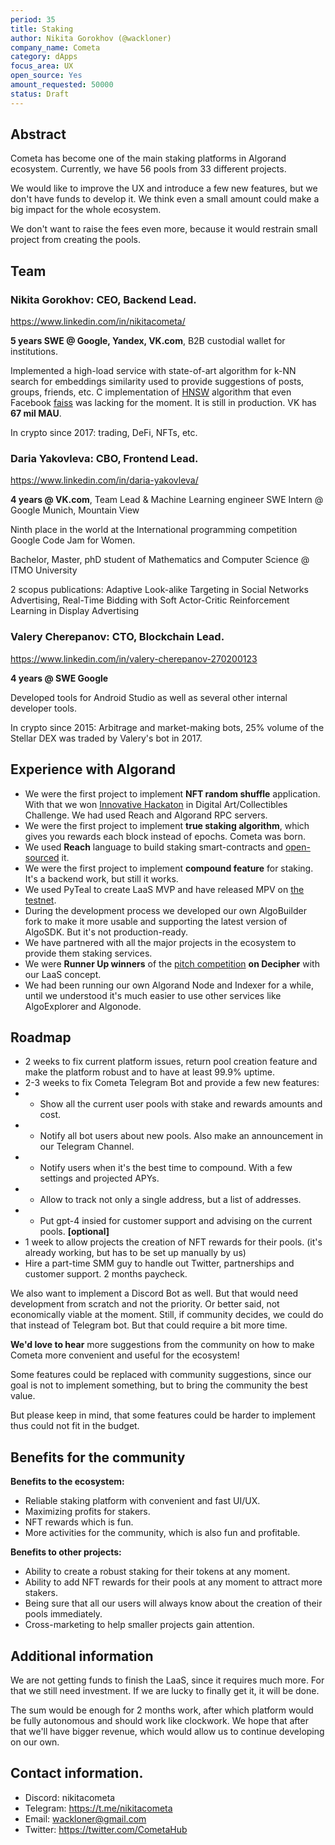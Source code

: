 ```yaml
---
period: 35
title: Staking
author: Nikita Gorokhov (@wackloner)
company_name: Cometa
category: dApps
focus_area: UX
open_source: Yes
amount_requested: 50000
status: Draft
---
```


## Abstract
Cometa has become one of the main staking platforms in Algorand ecosystem. Currently, we have 56 pools from 33 different projects.

We would like to improve the UX and introduce a few new features, but we don't have funds to develop it. We think even a small amount could make a big impact for the whole ecosystem.

We don't want to raise the fees even more, because it would restrain small project from creating the pools.

## Team
### Nikita Gorokhov: CEO, Backend Lead. 
https://www.linkedin.com/in/nikitacometa/

<b>5 years SWE @ Google, Yandex, VK.com</b>, B2B custodial wallet for institutions.

Implemented a high-load service with state-of-art algorithm for k-NN search for embeddings similarity used to provide suggestions of posts, groups, friends, etc. C implementation of [HNSW](https://arxiv.org/abs/1603.09320) algorithm that even Facebook [faiss](https://github.com/facebookresearch/faiss) was lacking for the moment. It is still in production. VK has <b>67 mil MAU</b>. 

In crypto since 2017: trading, DeFi, NFTs, etc. 

### Daria Yakovleva: CBO, Frontend Lead. 
https://www.linkedin.com/in/daria-yakovleva/ 

<b>4 years @ VK.com</b>, Team Lead & Machine Learning engineer
SWE Intern @ Google Munich, Mountain View

Ninth place in the world at the International programming competition Google Code Jam for Women.

Bachelor, Master, phD student of Mathematics and Computer Science @ ITMO University

2 scopus publications: Adaptive Look-alike Targeting in Social Networks Advertising, Real-Time Bidding with Soft Actor-Critic Reinforcement Learning in Display Advertising

### Valery Cherepanov: CTO, Blockchain Lead. 
https://www.linkedin.com/in/valery-cherepanov-270200123

<b>4 years @ SWE Google</b>

Developed tools for Android Studio as well as several other internal developer tools.

In crypto since 2015: Arbitrage and market-making bots, 25% volume of the Stellar DEX was traded by Valery's bot in 2017.


## Experience with Algorand
 
* We were the first project to implement <b>NFT random shuffle</b> application. With that we won [Innovative Hackaton](https://developer.algorand.org/articles/innovate-hackathon-2021/) in Digital Art/Collectibles Challenge. We had used Reach and Algorand RPC servers.
* We were the first project to implement <b>true staking algorithm</b>, which gives you rewards each block instead of epochs. Cometa was born.
* We used <b>Reach</b> language to build staking smart-contracts and [open-sourced](https://github.com/MetaLabsOG/cometa-lm-contract) it.
* We were the first project to implement <b>compound feature</b> for staking. It's a backend work, but still it works.
* We used PyTeal to create LaaS MVP and have released MPV on [the testnet](https://app.testnet.cometa.farm/laas).
* During the development process we developed our own AlgoBuilder fork to make it more usable and supporting the latest version of AlgoSDK. But it's not production-ready.
* We have partnered with all the major projects in the ecosystem to provide them staking services.
* We were <b>Runner Up winners</b> of the [pitch competition](https://twitter.com/AlgoFoundation/status/1597963052074180608?s=20) <b>on Decipher</b> with our LaaS concept.
* We had been running our own Algorand Node and Indexer for a while, until we understood it's much easier to use other services like AlgoExplorer and Algonode.

## Roadmap

* 2 weeks to fix current platform issues, return pool creation feature and make the platform robust and to have at least 99.9% uptime.
* 2-3 weeks to fix Cometa Telegram Bot and provide a few new features:
* * Show all the current user pools with stake and rewards amounts and cost.
* * Notify all bot users about new pools. Also make an announcement in our Telegram Channel.
* * Notify users when it's the best time to compound. With a few settings and projected APYs.
* * Allow to track not only a single address, but a list of addresses.
* * Put gpt-4 insied for customer support and advising on the current pools. **[optional]**
* 1 week to allow projects the creation of NFT rewards for their pools. (it's already working, but has to be set up manually by us)
* Hire a part-time SMM guy to handle out Twitter, partnerships and customer support. 2 months paycheck.


We also want to implement a Discord Bot as well. But that would need development from scratch and not the priority. Or better said, not economically viable at the moment. Still, if community decides, we could do that instead of Telegram bot. But that could require a bit more time.

**We'd love to hear** more suggestions from the community on how to make Cometa more convenient and useful for the ecosystem!

Some features could be replaced with community suggestions, since our goal is not to implement something, but to bring the community the best value.

But please keep in mind, that some features could be harder to implement thus could not fit in the budget.

## Benefits for the community
<b>Benefits to the ecosystem:</b>

* Reliable staking platform with convenient and fast UI/UX.
* Maximizing profits for stakers.
* NFT rewards which is fun.
* More activities for the community, which is also fun and profitable.

<b>Benefits to other projects:</b>
* Ability to create a robust staking for their tokens at any moment.
* Ability to add NFT rewards for their pools at any moment to attract more stakers.
* Being sure that all our users will always know about the creation of their pools immediately.
* Cross-marketing to help smaller projects gain attention.

## Additional information

We are not getting funds to finish the LaaS, since it requires much more. For that we still need investment. If we are lucky to finally get it, it will be done.

The sum would be enough for 2 months work, after which platform would be fully autonomous and should work like clockwork. We hope that after that we'll have bigger revenue, which would allow us to continue developing on our own.

## Contact information.
* Discord: nikitacometa 
* Telegram: https://t.me/nikitacometa 
* Email: wackloner@gmail.com
* Twitter: https://twitter.com/CometaHub
